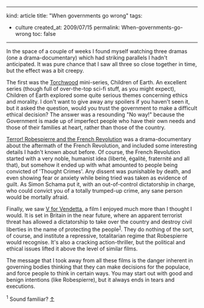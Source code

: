-----
kind: article
title: "When governments go wrong"
tags:
- culture
created_at: 2009/07/15
permalink: When-governments-go-wrong
toc: false
-----

<p>In the space of a couple of weeks I found myself watching three dramas (one a drama-documentary) which had striking parallels I hadn't anticipated. It was pure chance that I saw all three so close together in time, but the effect was a bit creepy.</p>

<p>The first was the <a href="http://www.bbc.co.uk/torchwood/">Torchwood</a> mini-series, Children of Earth. An excellent series (though full of over-the-top sci-fi stuff, as you might expect), Children of Earth explored some quite serious themes concerning ethics and morality. I don't want to give away any spoilers if you haven't seen it, but it asked the question, would you trust the government to make a difficult ethical decision? The answer was a resounding "No way!" because the Government is made up of imperfect people who have their own needs and those of their families at heart, rather than those of the country.</p>

<p><a href="http://www.bbc.co.uk/programmes/b00lrcy4">Terror! Robespierre and the French Revolution</a> was a drama-documentary about the aftermath of the French Revolution, and included some interesting details I hadn't known about before. Of course, the French Revolution started with a very noble, humanist idea (libert&eacute;, &eacute;galit&eacute;, fraternit&eacute; and all that), but somehow it ended up with what amounted to people being convicted of 'Thought Crimes'. Any dissent was punishable by death, and even showing fear or anxiety while being tried was taken as evidence of guilt. As Simon Schama put it, with an out-of-control dictatorship in charge, who could convict you of a totally trumped-up crime, any sane person would be mortally afraid.</p>

<p>Finally, we saw <a href="http://www.imdb.com/title/tt0434409/">V for Vendetta</a>, a film I enjoyed much more than I thought I would. It is set in Britain in the near future, where an apparent terrorist threat has allowed a dictatorship to take over the country and destroy civil liberties in the name of protecting the people<sup id="r1-150709"><a href="#f1-150709">1</a></sup>. They do nothing of the sort, of course, and institute a repressive, totalitarian regime that Robespierre would recognise. It's also a cracking action-thriller, but the political and ethical issues lifted it above the level of similar films.</p>

<p>The message that I took away from all these films is the danger inherent in governing bodies thinking that they can make decisions for the populace, and force people to think in certain ways. You may start out with good and benign intentions (like Robespierre), but it always ends in tears and executions.</p>

<p><sup id="f1-150709">1</sup> Sound familiar? <a href="#r1-150709">&uarr;</a></p>


